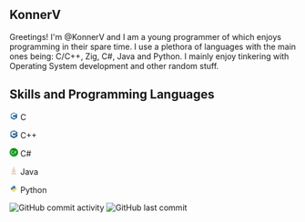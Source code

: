 
## KonnerV
Greetings!
I'm @KonnerV and I am a young programmer of which enjoys programming in their spare time.
I use a plethora of languages with the main ones being: C/C++, Zig, C#, Java and Python.
I mainly enjoy tinkering with Operating System development and other random stuff.

## Skills and Programming Languages
<img width="15" src="https://raw.githubusercontent.com/github/explore/f3e22f0dca2be955676bc70d6214b95b13354ee8/topics/c/c.png"/> C

<img width="15" src="https://raw.githubusercontent.com/github/explore/180320cffc25f4ed1bbdfd33d4db3a66eeeeb358/topics/cpp/cpp.png"/> C++

<img width="15" src="https://raw.githubusercontent.com/github/explore/80688e429a7d4ef2fca1e82350fe8e3517d3494d/topics/csharp/csharp.png"/> C#

<img width="15" src="https://raw.githubusercontent.com/github/explore/5b3600551e122a3277c2c5368af2ad5725ffa9a1/topics/java/java.png"/> Java

<img width="15" src="https://raw.githubusercontent.com/github/explore/80688e429a7d4ef2fca1e82350fe8e3517d3494d/topics/python/python.png"/> Python

![GitHub commit activity](https://img.shields.io/github/commit-activity/w/KonnerV/KonnerV?color=black&label=Commits&style=for-the-badge)
![GitHub last commit](https://img.shields.io/github/last-commit/KonnerV/KonnerV?color=black&label=Recent%20commit&style=for-the-badge)
